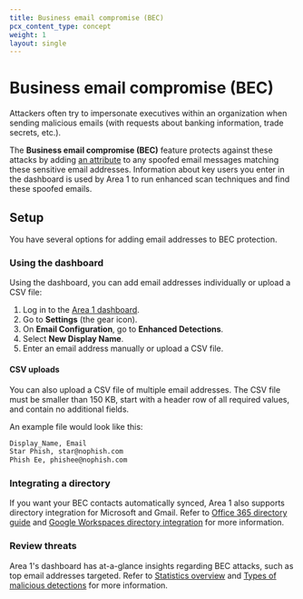 ```yaml
---
title: Business email compromise (BEC)
pcx_content_type: concept
weight: 1
layout: single
---
```


# Business email compromise (BEC)

Attackers often try to impersonate executives within an organization when sending malicious emails (with requests about banking information, trade secrets, etc.).

The **Business email compromise (BEC)** feature protects against these attacks by adding [an attribute](/email-security/reference/dispositions-and-attributes/#attributes) to any spoofed email messages matching these sensitive email addresses. Information about key users you enter in the dashboard is used by Area 1 to run enhanced scan techniques and find these spoofed emails.

## Setup

You have several options for adding email addresses to BEC protection.

### Using the dashboard

Using the dashboard, you can add email addresses individually or upload a CSV file:

1. Log in to the [Area 1 dashboard](https://horizon.area1security.com/).
2. Go to **Settings** (the gear icon).
3. On **Email Configuration**, go to **Enhanced Detections**.
4. Select **New Display Name**.
5. Enter an email address manually or upload a CSV file.

#### CSV uploads

You can also upload a CSV file of multiple email addresses. The CSV file must be smaller than 150 KB, start with a header row of all required values, and contain no additional fields.

An example file would look like this:

```txt
Display_Name, Email
Star Phish, star@nophish.com
Phish Ee, phishee@nophish.com
```

### Integrating a directory

If you want your BEC contacts automatically synced, Area 1 also supports directory integration for Microsoft and Gmail. Refer to [Office 365 directory guide](/email-security/email-configuration/enhanced-detections/business-email-compromise/o365-directory-guide/) and [Google Workspaces directory integration](/email-security/email-configuration/enhanced-detections/business-email-compromise/gworkspaces-directory-guide/) for more information.

### Review threats

Area 1's dashboard has at-a-glance insights regarding BEC attacks, such as top email addresses targeted. Refer to [Statistics overview](/email-security/reporting/statistics-overview/) and [Types of malicious detections](/email-security/reporting/types-malicious-detections/) for more information.